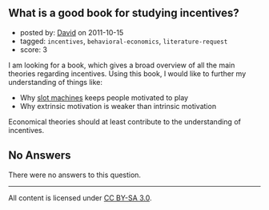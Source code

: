 ## What is a good book for studying incentives?

- posted by: [David](https://stackexchange.com/users/-1/114-david) on 2011-10-15
- tagged: `incentives`, `behavioral-economics`, `literature-request`
- score: 3

I am looking for a book, which gives a broad overview of all the main theories regarding incentives. Using this book, I would like to further my understanding of things like: 

 - Why [slot machines][1] keeps people motivated to play
 - Why extrinsic motivation is weaker than intrinsic motivation

Economical theories should at least contribute to the understanding of incentives.

  [1]: http://economics.stackexchange.com/questions/167/can-one-understand-stack-exchanges-if-looking-at-them-as-markets/168#168

## No Answers

There were no answers to this question.


---

All content is licensed under [CC BY-SA 3.0](https://creativecommons.org/licenses/by-sa/3.0/).
